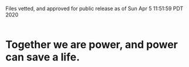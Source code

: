 Files vetted, and approved for public release as of Sun Apr  5 11:51:59 PDT 2020<br><br><h1>Together we are power, and power can save a life.</h1>
